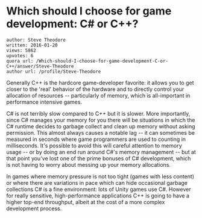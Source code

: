 # Which should I choose for game development: C# or C++?

	author: Steve Theodore
	written: 2016-01-20
	views: 5862
	upvotes: 6
	quora url: /Which-should-I-choose-for-game-development-C-or-C++/answer/Steve-Theodore
	author url: /profile/Steve-Theodore


Generally C++ is the hardcore game-developer favorite: it allows you to get closer to the 'real' behavior of the hardware and to directly control your allocation of resources -- particularly of memory, which is all-important in performance intensive games. 

C# is not terribly slow compared to C++ but it is slower. More importantly, since C# manages your memory for you there will be situations in which the C# runtime decides to garbage collect and clean up memory without asking permission. This almost always causes a notable lag -- it can sometimes be measured in seconds where game programmers are used to counting in milliseconds. It's possible to avoid this will careful attention to memory usage -- or by doing an end run around C#'s memory management -- but at that point you've lost one of the prime bonuses of C# development, which is not having to worry about messing up your memory allocations.

In games where memory pressure is not too tight (games with less content) or where there are variations in pace which can hide occasional garbage collections C# is a fine environment: lots of Unity games use C#. However for really sensitive, high-performance applications C++ is going to have a higher top-end throughput, albeit at the cost of a more complex development process.

